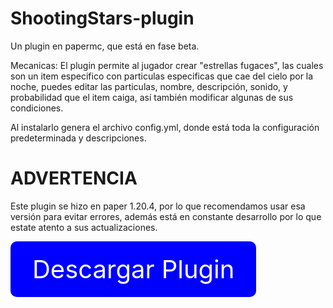 # ShootingStars-plugin
Un plugin en papermc, que está en fase beta.

Mecanicas:
El plugin permite al jugador crear "estrellas fugaces", las cuales son un item especifico con particulas especificas que cae del cielo por la noche, puedes editar las particulas, nombre, descripción, sonido, y probabilidad que el item caiga, así también modificar algunas de sus condiciones.

Al instalarlo genera el archivo config.yml, donde está toda la configuración predeterminada y descripciones.

# ADVERTENCIA
Este plugin se hizo en paper 1.20.4, por lo que recomendamos usar esa versión para evitar errores, además está en constante desarrollo por lo que estate atento a sus actualizaciones.

<a href="https://github.com/Diamond-xv0/ShootingStars-plugin/releases/download/beta-1.3/ShootingStars-1.3-beta.jar" style="text-decoration:none;">
  <div style="display:inline-block; background-color:blue; color:white; padding:20px 35px; border-radius:10px; font-size:40px; text-align:center;">
    Descargar Plugin
  </div>
</a>

